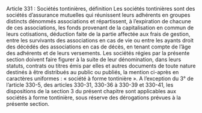 Article 331 : Sociétés tontinières, définition
Les sociétés tontinières sont des sociétés d’assurance mutuelles qui réunissent leurs adhérents en groupes distincts dénommés associations et répartissent, à l’expiration de chacune de ces associations, les fonds provenant de la capitalisation en commun de leurs cotisations, déduction faite de la partie affectée aux frais de gestion, entre les survivants des associations en cas de vie ou entre les ayants droit des décédés des associations en cas de décès, en tenant compte de l’âge des adhérents et de leurs versements.
Les sociétés régies par la présente section doivent faire figurer à la suite de leur dénomination, dans leurs statuts, contrats ou titres émis par elles et autres documents de toute nature destinés à être distribués au public ou publiés, la mention ci-après en caractères uniformes : « société à forme tontinière ».
A l’exception du 3° de l’article 330-5, des articles 330-31, 330-36 à 330-39 et 330-41, les dispositions de la section 3 du présent chapitre sont applicables aux sociétés à forme tontinière, sous réserve des dérogations prévues à la présente section.